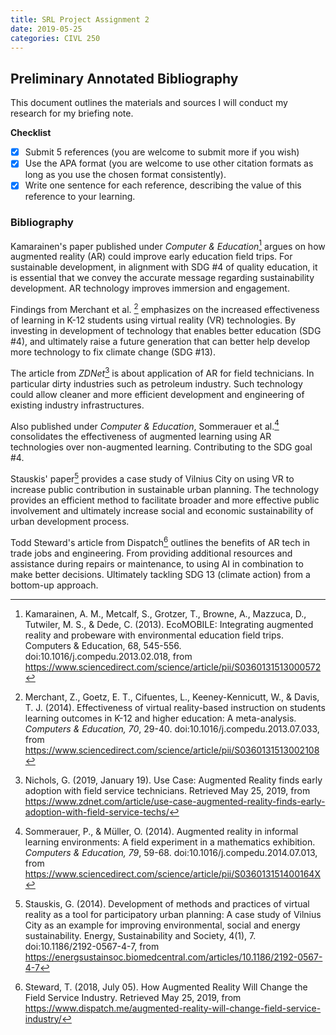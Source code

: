 ```yaml
---
title: SRL Project Assignment 2
date: 2019-05-25
categories: CIVL 250
---
```


## Preliminary Annotated Bibliography 

This document outlines the materials and sources I will conduct my research for my briefing note.

**Checklist**

- [x] Submit 5 references (you are welcome to submit more if you wish)
- [x] Use the APA format (you are welcome to use other citation formats as long as you use the chosen format consistently).
- [x] Write one sentence for each reference, describing the value of this reference to your learning.

### Bibliography

Kamarainen's paper published under *Computer & Education*[^1] argues on how augmented reality (AR) could improve early education field trips. For sustainable development, in alignment with SDG #4 of quality education, it is essential that we convey the accurate message regarding sustainability development. AR technology improves immersion and engagement.

Findings from Merchant et al. [^2] emphasizes on the increased effectiveness of learning in K-12 students using virtual reality (VR) technologies. By investing in development of technology that enables better education (SDG #4), and ultimately raise a future generation that can better help develop more technology to fix climate change (SDG #13).

The article from *ZDNet*[^3] is about application of AR for field technicians. In particular dirty industries such as petroleum industry. Such technology could allow cleaner and more efficient development and engineering of existing industry infrastructures.

Also published under *Computer & Education*, Sommerauer et al.[^4] consolidates the effectiveness of augmented learning using AR technologies over non-augmented learning. Contributing to the SDG goal #4.

Stauskis' paper[^5] provides a case study of Vilnius City on using VR to increase public contribution in sustainable urban planning. The technology provides an efficient method to facilitate broader and more effective public involvement and ultimately increase social and economic sustainability of urban development process.

Todd Steward's article from Dispatch[^6] outlines the benefits of AR tech in trade jobs and engineering. From providing additional resources and assistance during repairs or maintenance, to using AI in combination to make better decisions. Ultimately tackling SDG 13 (climate action) from a bottom-up approach.



[^3]: Nichols, G. (2019, January 19). Use Case: Augmented Reality finds early adoption with field service technicians. Retrieved May 25, 2019, from <https://www.zdnet.com/article/use-case-augmented-reality-finds-early-adoption-with-field-service-techs/>

[^1]: Kamarainen, A. M., Metcalf, S., Grotzer, T., Browne, A., Mazzuca, D., Tutwiler, M. S., & Dede, C. (2013). EcoMOBILE: Integrating augmented reality and probeware with environmental education field trips. Computers & Education, 68, 545-556. doi:10.1016/j.compedu.2013.02.018, from <https://www.sciencedirect.com/science/article/pii/S0360131513000572>
[^4]: Sommerauer,  P., & Müller, O. (2014). Augmented reality in informal learning  environments: A field experiment in a mathematics exhibition. *Computers & Education,* *79*, 59-68. doi:10.1016/j.compedu.2014.07.013, from <https://www.sciencedirect.com/science/article/pii/S036013151400164X>
[^6]: Steward, T. (2018, July 05). How Augmented Reality Will Change the Field Service Industry. Retrieved May 25, 2019, from <https://www.dispatch.me/augmented-reality-will-change-field-service-industry/>

[^2]: Merchant,  Z., Goetz, E. T., Cifuentes, L., Keeney-Kennicutt, W., & Davis, T.  J. (2014). Effectiveness of virtual reality-based instruction on  students learning outcomes in K-12 and higher education: A  meta-analysis. *Computers & Education,* *70*, 29-40. doi:10.1016/j.compedu.2013.07.033, from <https://www.sciencedirect.com/science/article/pii/S0360131513002108>
[^5]: Stauskis, G. (2014). Development of methods and practices of virtual reality as a tool for participatory urban planning: A case study of Vilnius City as an example for improving environmental, social and energy sustainability. Energy, Sustainability and Society, 4(1), 7. doi:10.1186/2192-0567-4-7, from <https://energsustainsoc.biomedcentral.com/articles/10.1186/2192-0567-4-7>



